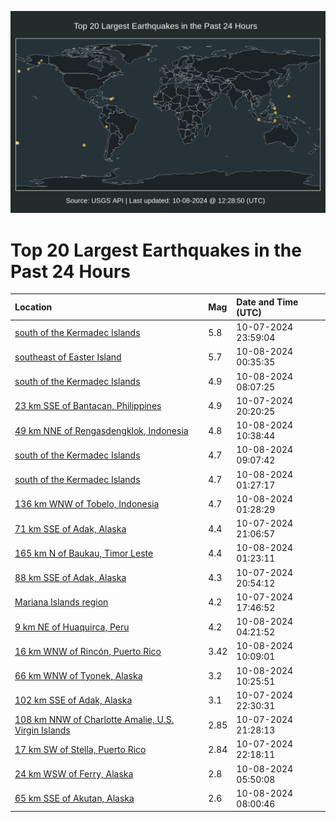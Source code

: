 ![Map](./map.png)

# Top 20 Largest Earthquakes in the Past 24 Hours

| Location | Mag | Date and Time (UTC) |
|:---|:---|:---|
| [south of the Kermadec Islands](https://earthquake.usgs.gov/earthquakes/eventpage/us6000nx6d) | 5.8 | 10-07-2024 23:59:04 |
| [southeast of Easter Island](https://earthquake.usgs.gov/earthquakes/eventpage/us6000nx6t) | 5.7 | 10-08-2024 00:35:35 |
| [south of the Kermadec Islands](https://earthquake.usgs.gov/earthquakes/eventpage/us6000nx8f) | 4.9 | 10-08-2024 08:07:25 |
| [23 km SSE of Bantacan, Philippines](https://earthquake.usgs.gov/earthquakes/eventpage/us6000nx4s) | 4.9 | 10-07-2024 20:20:25 |
| [49 km NNE of Rengasdengklok, Indonesia](https://earthquake.usgs.gov/earthquakes/eventpage/us6000nx8z) | 4.8 | 10-08-2024 10:38:44 |
| [south of the Kermadec Islands](https://earthquake.usgs.gov/earthquakes/eventpage/us6000nx8m) | 4.7 | 10-08-2024 09:07:42 |
| [south of the Kermadec Islands](https://earthquake.usgs.gov/earthquakes/eventpage/us6000nx73) | 4.7 | 10-08-2024 01:27:17 |
| [136 km WNW of Tobelo, Indonesia](https://earthquake.usgs.gov/earthquakes/eventpage/us6000nx76) | 4.7 | 10-08-2024 01:28:29 |
| [71 km SSE of Adak, Alaska](https://earthquake.usgs.gov/earthquakes/eventpage/us6000nx5b) | 4.4 | 10-07-2024 21:06:57 |
| [165 km N of Baukau, Timor Leste](https://earthquake.usgs.gov/earthquakes/eventpage/us6000nx70) | 4.4 | 10-08-2024 01:23:11 |
| [88 km SSE of Adak, Alaska](https://earthquake.usgs.gov/earthquakes/eventpage/ak024cx28n72) | 4.3 | 10-07-2024 20:54:12 |
| [Mariana Islands region](https://earthquake.usgs.gov/earthquakes/eventpage/us6000nx40) | 4.2 | 10-07-2024 17:46:52 |
| [9 km NE of Huaquirca, Peru](https://earthquake.usgs.gov/earthquakes/eventpage/us6000nx7t) | 4.2 | 10-08-2024 04:21:52 |
| [16 km WNW of Rincón, Puerto Rico](https://earthquake.usgs.gov/earthquakes/eventpage/pr71462063) | 3.42 | 10-08-2024 10:09:01 |
| [66 km WNW of Tyonek, Alaska](https://earthquake.usgs.gov/earthquakes/eventpage/ak024cyjnlib) | 3.2 | 10-08-2024 10:25:51 |
| [102 km SSE of Adak, Alaska](https://earthquake.usgs.gov/earthquakes/eventpage/ak024cx3ajq9) | 3.1 | 10-07-2024 22:30:31 |
| [108 km NNW of Charlotte Amalie, U.S. Virgin Islands](https://earthquake.usgs.gov/earthquakes/eventpage/pr71462033) | 2.85 | 10-07-2024 21:28:13 |
| [17 km SW of Stella, Puerto Rico](https://earthquake.usgs.gov/earthquakes/eventpage/pr71462043) | 2.84 | 10-07-2024 22:18:11 |
| [24 km WSW of Ferry, Alaska](https://earthquake.usgs.gov/earthquakes/eventpage/ak024cygts04) | 2.8 | 10-08-2024 05:50:08 |
| [65 km SSE of Akutan, Alaska](https://earthquake.usgs.gov/earthquakes/eventpage/ak024cyibfup) | 2.6 | 10-08-2024 08:00:46 |
